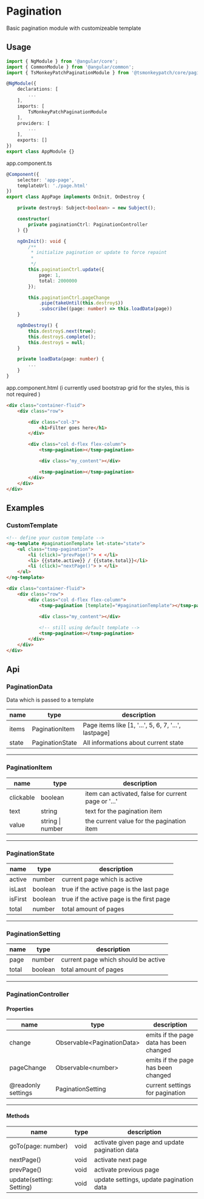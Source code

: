 # Pagination

Basic pagination module with customizeable template

## Usage

```ts
import { NgModule } from '@angular/core';
import { CommonModule } from '@angular/common';
import { TsMonkeyPatchPaginationModule } from '@tsmonkeypatch/core/pagination';

@NgModule({
    declarations: [
        ...
    ],
    imports: [
        TsMonkeyPatchPaginationModule
    ],
    providers: [
        ...
    ],
    exports: []
})
export class AppModule {}
```

app.component.ts

```ts
@Component({
    selector: 'app-page',
    templateUrl: './page.html'
})
export class AppPage implements OnInit, OnDestroy {

    private destroy$: Subject<boolean> = new Subject();

    constructor(
        private paginationCtrl: PaginationController
    ) {}

    ngOnInit(): void {
        /**
         * initialize pagination or update to force repaint
         *
         */
        this.paginationCtrl.update({
            page: 1,
            total: 2000000
        });

        this.paginationCtrl.pageChange
            .pipe(takeUntil(this.destroy$))
            .subscribe((page: number) => this.loadData(page))
    }

    ngOnDestroy() {
        this.destroy$.next(true);
        this.destroy$.complete();
        this.destroy$ = null;
    }

    private loadData(page: number) {
        ...
    }
}

```

app.component.html (i currently used bootstrap grid for the styles, this is not required )

```html
<div class="container-fluid">
    <div class="row">

        <div class="col-3">
            <h1>Filter goes here</h1>
        </div>

        <div class="col d-flex flex-column">
            <tsmp-pagination></tsmp-pagination>

            <div class="my_content"></div>

            <tsmp-pagination></tsmp-pagination>
        </div>
    </div>
</div>
```

## Examples

### CustomTemplate

```html
<!-- define your custom template -->
<ng-template #paginationTemplate let-state="state">
    <ul class="tsmp-pagination">
        <li (click)="prevPage()"> < </li>
        <li> {{state.active}} / {{state.total}}</li>
        <li (click)="nextPage()"> > </li>
    </ul>
</ng-template>

<div class="container-fluid">
    <div class="row">
        <div class="col d-flex flex-column">
            <tsmp-pagination [template]="#paginationTemplate"></tsmp-pagination>

            <div class="my_content"></div>
            
            <!-- still using default template -->
            <tsmp-pagination></tsmp-pagination>
        </div>
    </div>
</div>
```

## Api

### PaginationData

Data which is passed to a template

|name|type|description|
|-|-|-|
|items|PaginationItem|Page items like [1, '...', 5, 6, 7, '...', lastpage]|
|state|PaginationState|All informations about current state|

---

### PaginationItem 

|name|type|description|
|-|-|-|
|clickable|boolean|item can activated, false for current page or '...'|
|text|string|text for the pagination item|
|value|string \| number|the current value for the pagination item|

---

### PaginationState 

|name|type|description|
|-|-|-|
|active|number|current page which is active|
|isLast|boolean|true if the active page is the last page|
|isFirst|boolean|true if the active page is the first page|
|total|number|total amount of pages|

---

### PaginationSetting 

|name|type|description|
|-|-|-|
|page|number|current page which should be active|
|total|boolean|total amount of pages|

---

### PaginationController

#### Properties

|name|type|description|
|-|-|-|
|change|Observable\<PaginationData\>|emits if the page data has been changed|
|pageChange|Observable\<number\>|emits if the page has been changed|
|@readonly settings|PaginationSetting|current settings for pagination|

---

#### Methods

|name|type|description|
|-|-|-|
|goTo(page: number)|void|activate given page and update pagination data|
|nextPage()|void|activate next page|
|prevPage()|void|activate previous page|
|update(setting: Setting)|void|update settings, update pagination data|
